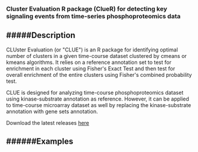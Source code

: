 ### Cluster Evaluation R package (ClueR) for detecting key signaling events from time-series phosphoproteomics data

#####Description
---
CLUster Evaluation (or "CLUE") is an R package for identifying optimal number of clusters in a given time-course dataset clustered by cmeans or kmeans algorithms. It relies on a reference annotation set to test for enrichment in
each cluster using Fisher's Exact Test and then test for overall enrichment of the entire clusters using Fisher's
combined probability test.

CLUE is designed for analyzing time-course phosphoproteomics dataset using kinase-substrate annotation as reference. However, it can be applied to time-course microarray dataset as well by replacing the kinase-substrate annotation with gene sets annotation.

Download the latest releases [here](https://github.com/PengyiYang/ClueR/releases)

######Examples
----
